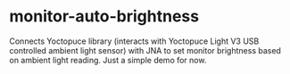# monitor-auto-brightness
Connects Yoctopuce library (interacts with Yoctopuce Light V3 USB controlled ambient light sensor) with JNA to set monitor brightness based on ambient light reading. Just a simple demo for now.

